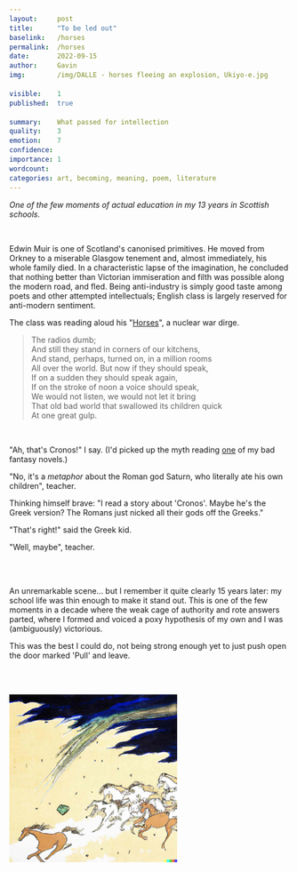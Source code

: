 ```yaml
---
layout:     post
title:      "To be led out"
baselink:   /horses
permalink:  /horses
date:       2022-09-15
author:     Gavin   
img:        /img/DALLE - horses fleeing an explosion, Ukiyo-e.jpg

visible:    1
published:  true

summary:    What passed for intellection
quality:    3
emotion:    7
confidence: 
importance: 1
wordcount:  
categories: art, becoming, meaning, poem, literature
---
```


_One of the few moments of actual education in my 13 years in Scottish schools._

<br>

Edwin Muir is one of Scotland's canonised primitives. He moved from Orkney to a miserable Glasgow tenement and, almost immediately, his whole family died. In a characteristic lapse of the imagination, he concluded that nothing better than Victorian immiseration and filth was possible along the modern road, and fled. Being anti-industry is simply good taste among poets and other attempted intellectuals; English class is largely reserved for anti-modern sentiment.

The class was reading aloud his "[Horses](https://allpoetry.com/poem/8496359-The-Horses-by-Edwin-Muir)", a nuclear war dirge.

> The radios dumb;<br>
And still they stand in corners of our kitchens,<br>
And stand, perhaps, turned on, in a million rooms<br>
All over the world. But now if they should speak,<br>
If on a sudden they should speak again,<br>
If on the stroke of noon a voice should speak,<br>
We would not listen, we would not let it bring<br>
That old bad world that swallowed its children quick<br>
At one great gulp.

<br> 

"Ah, that's Cronos!" I say. (I'd picked up the myth reading [one](https://www.goodreads.com/book/show/490966.Vellum) of my bad fantasy novels.)

"No, it's a _metaphor_ about the Roman god Saturn, who literally ate his own children", teacher.

Thinking himself brave: "I read a story about 'Cronos'. Maybe he's the Greek version? The Romans just nicked all their gods off the Greeks."

"That's right!" said the Greek kid.

"Well, maybe", teacher.

<br><br>

An unremarkable scene... but I remember it quite clearly 15 years later: my school life was thin enough to make it stand out. This is one of the few moments in a decade where the weak cage of authority and rote answers parted, where I formed and voiced a poxy hypothesis of my own and I was (ambiguously) victorious. 

This was the best I could do, not being strong enough yet to just push open the door marked 'Pull' and leave.

<br><br>

<img width="60%" src="/img/DALLE - horses fleeing an explosion, Ukiyo-e.jpg" />

<br><br>